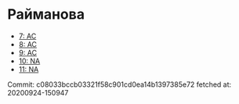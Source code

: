 # Райманова
- [7: AC](7.md)
- [8: AC](8.md)
- [9: AC](9.md)
- [10: NA](10.md)
- [11: NA](11.md)

Commit: c08033bccb03321f58c901cd0ea14b1397385e72
 fetched at: 20200924-150947
